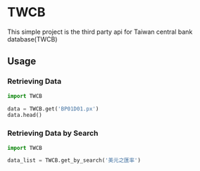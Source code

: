 TWCB
========================

This simple project is the third party api for Taiwan central bank database(TWCB)



## Usage
### Retrieving Data
```python
import TWCB

data = TWCB.get('BP01D01.px')
data.head()

```

### Retrieving Data by Search

```python
import TWCB

data_list = TWCB.get_by_search('美元之匯率')

```
